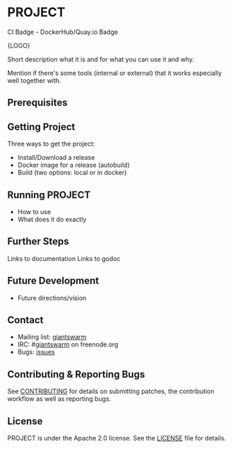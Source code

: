 # PROJECT

CI Badge - DockerHub/Quay.io Badge

{LOGO}

Short description what it is and for what you can use it and why.

Mention if there's some tools (internal or external) that it works especially well together with.

## Prerequisites

## Getting Project

Three ways to get the project:

- Install/Download a release
- Docker image for a release (autobuild)
- Build (two options: local or in docker)

## Running PROJECT

- How to use
- What does it do exactly

## Further Steps

Links to documentation
Links to godoc

## Future Development

- Future directions/vision

## Contact

- Mailing list: [giantswarm](https://groups.google.com/forum/!forum/giantswarm)
- IRC: #[giantswarm](irc://irc.freenode.org:6667/#giantswarm) on freenode.org
- Bugs: [issues](https://github.com/giantswarm/PROJECT/issues)

## Contributing & Reporting Bugs

See [CONTRIBUTING](CONTRIBUTING.md) for details on submitting patches, the contribution workflow as well as reporting bugs.

## License

PROJECT is under the Apache 2.0 license. See the [LICENSE](LICENSE) file for details.
